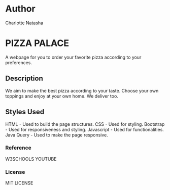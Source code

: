 # Author

Charlotte Natasha

# PIZZA PALACE

A webpage for you to order your favorite pizza according to your preferences.

## Description

We aim to make the best pizza according to your taste. Choose your own toppings and enjoy at your own home. We deliver too.

## Styles Used

HTML - Used to build the page structures.
CSS - Used for styling.
Bootstrap - Used for responsiveness and styling.
Javascript - Used for functionalities.
Java Query - Used to make the page responsive.

### Reference

W3SCHOOLS YOUTUBE

### License

MIT LICENSE